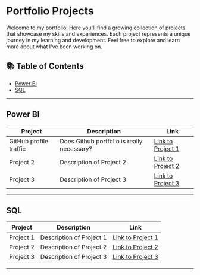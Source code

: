 # Portfolio Projects

Welcome to my portfolio! Here you'll find a growing collection of projects that showcase my skills and experiences. Each project represents a unique journey in my learning and development. Feel free to explore and learn more about what I've been working on.

## 📚 Table of Contents

- [Power BI](#power-bi)
- [SQL](#sql)

---

## Power BI
| Project       | Description                | Link                  |
|---------------|----------------------------|-----------------------|
| GitHub profile traffic   | Does Github portfolio is really necessary? | [Link to Project 1](link_to_project_1) |
| Project 2     | Description of Project 2   | [Link to Project 2](link_to_project_2) |
| Project 3     | Description of Project 3   | [Link to Project 3](link_to_project_3) |


---

## SQL
| Project       | Description                | Link                  |
|---------------|----------------------------|-----------------------|
| Project 1     | Description of Project 1   | [Link to Project 1](link_to_project_1) |
| Project 2     | Description of Project 2   | [Link to Project 2](link_to_project_2) |
| Project 3     | Description of Project 3   | [Link to Project 3](link_to_project_3) |


---
